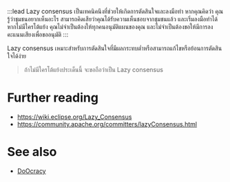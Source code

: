 :::lead
Lazy consensus เป็นเทคนิคนึงที่ช่วยให้เกิดการตัดสินใจและลงมือทำ หากคุณคิดว่า คุณรู้ว่าชุมชนอยากเห็นอะไร สามารถคิดเสียว่าคุณได้รับความเห็นชอบจากชุมชนแล้ว และเริ่มลงมือทำได้ หากไม่มีใครโต้แย้ง คุณไม่จำเป็นต้องให้ทุกคนอนุมัติแผนของคุณ และไม่จำเป็นต้องขอให้มีการลงคะแนนเสียงเพื่อขออนุมัติ
:::

Lazy consensus เหมาะสำหรับการตัดสินใจที่มีผลกระทบต่ำหรือสามารถแก้ไขหรือย้อนการตัดสินใจได้ง่าย

> ถ้าไม่มีใครโต้แย้งประเด็นนี้ จะขอถือว่าเป็น Lazy consensus

# Further reading

- <https://wiki.eclipse.org/Lazy_Consensus>
- <https://community.apache.org/committers/lazyConsensus.html>

# See also

- [DoOcracy](/wiki/DoOcracy)